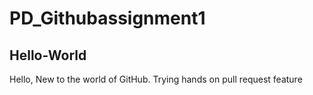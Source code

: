 # PD_Githubassignment1

## Hello-World

Hello, New to the world of GitHub. Trying hands on pull request feature
  
